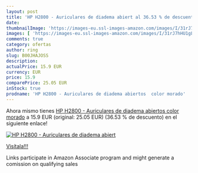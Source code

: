 ```yaml
---
layout: post
title: 'HP H2800 - Auriculares de diadema abiert al 36.53 % de descuento'
date: 
thumbnailImage: 'https://images-eu.ssl-images-amazon.com/images/I/31rJ7hHU1gL._SL200_.jpg'
images: [ 'https://images-eu.ssl-images-amazon.com/images/I/31rJ7hHU1gL._SL200_.jpg' ]
comments: true
category: ofertas
author: ring
slug: B00JHAJOSS
description:
actualPrice: 15.9 EUR
currency: EUR
price: 15.9
comparePrice: 25.05 EUR
inStock: true
prodname: 'HP H2800 - Auriculares de diadema abiertos  color morado'
---
```


Ahora mismo tienes [HP H2800 - Auriculares de diadema abiertos  color morado](https://www.amazon.es/dp/B00JHAJOSS/?tag=tolees-21) a 15.9 EUR (original: 25.05 EUR) (36.53 %  de descuento) en el siguiente enlace!

[![HP H2800 - Auriculares de diadema abiert](https://images-eu.ssl-images-amazon.com/images/I/31rJ7hHU1gL._SL200_.jpg)](https://www.amazon.es/dp/B00JHAJOSS/?tag=tolees-21)

[Visítala!!!](https://www.amazon.es/dp/B00JHAJOSS/?tag=tolees-21)

Links participate in Amazon Associate program and might generate a comission on qualifying sales

